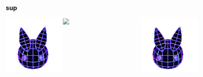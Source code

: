 ### sup

  <img align="left" src="https://raw.githubusercontent.com/Cumicy/Cumicy/main/bnuuy.webp" />
  <img align="center" src="https://github-readme-stats.vercel.app/api?username=cumicy&theme=dark" />
  <img align="right" src="https://raw.githubusercontent.com/Cumicy/Cumicy/main/bnuuy.webp" />
